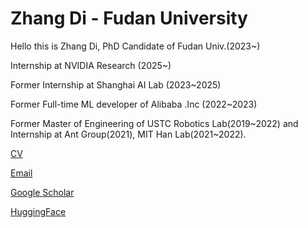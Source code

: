 # Zhang Di - Fudan University
Hello this is Zhang Di, PhD Candidate of Fudan Univ.(2023~)

Internship at NVIDIA Research (2025~)

Former Internship at Shanghai AI Lab (2023~2025)

Former Full-time ML developer of Alibaba .Inc (2022~2023)

Former Master of Engineering of USTC Robotics Lab(2019~2022) and Internship at Ant Group(2021), MIT Han Lab(2021~2022).

[CV](https://raw.githubusercontent.com/trotsky1997/trotsky1997/main/FDU-ZhangDi-CV.pdf)

[Email](mailto:di.zhang@ustc.edu)

[Google Scholar](https://scholar.google.com/citations?user=vxAO250AAAAJ)

[HuggingFace](https://huggingface.co/di-zhang-fdu)
